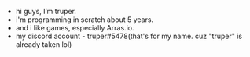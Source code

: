 - hi guys, I’m truper.
- i'm programming in scratch about 5 years.
- and i like games, especially Arras.io.
- my discord account - truper#5478(that's for my name. cuz "truper" is already taken lol)
<!---
truper5748/truper5748 is a ✨ special ✨ repository because its `README.md` (this file) appears on your GitHub profile.
You can click the Preview link to take a look at your changes.
--->
